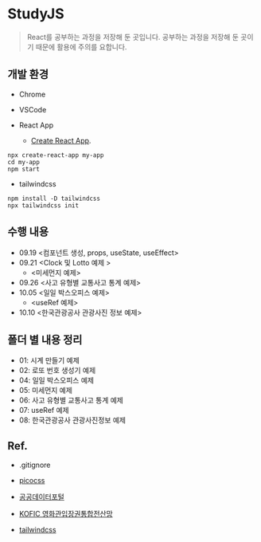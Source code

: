 # StudyJS

>React를 공부하는 과정을 저장해 둔 곳입니다. 공부하는 과정을 저장해 둔 곳이기 때문에 활용에 주의를 요합니다.

## 개발 환경

- Chrome

- VSCode

- React App
    - [Create React App](https://github.com/facebook/create-react-app).
```
npx create-react-app my-app
cd my-app
npm start
```

- tailwindcss
```
npm install -D tailwindcss
npx tailwindcss init
```

## 수행 내용
- 09.19 <컴포넌트 생성, props, useState, useEffect>
- 09.21 <Clock 및 Lotto 예제 >
    - <미세먼지 예제>
- 09.26 <사고 유형별 교통사고 통계 예제>  
- 10.05 <일일 박스오피스 예제>
    - <useRef 예제>
- 10.10 <한국관광공사 관광사진 정보 예제>

## 폴더 별 내용 정리
- 01: 시계 만들기 예제
- 02: 로또 번호 생성기 예제
- 04: 일일 박스오피스 예제
- 05: 미세먼지 예제
- 06: 사고 유형별 교통사고 통계 예제
- 07: useRef 예제
- 08: 한국관광공사 관광사진정보 예제


## Ref.
- .gitignore

- [picocss](https://picocss.com/)

- [공공데이터포털](https://www.data.go.kr/index.do)

- [KOFIC 영화관입장권통합전산망](https://www.kobis.or.kr/)

- [tailwindcss](https://tailwindcss.com/)

